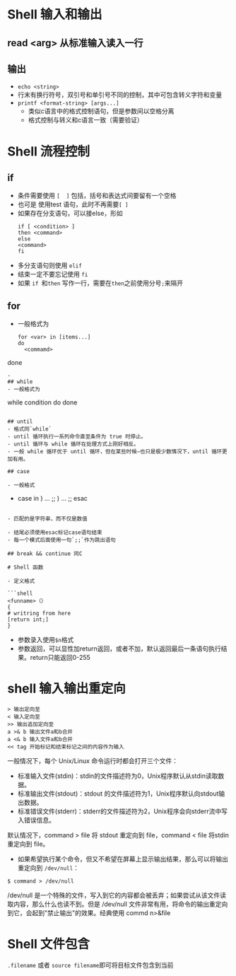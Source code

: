 # Shell 输入和输出

## read \<arg> 从标准输入读入一行

## 输出

- `echo <string>`
- 行末有换行符号，双引号和单引号不同的控制，其中可包含转义字符和变量
- `printf <format-string> [args...]`
  - 类似c语言中的格式控制语句，但是参数间以空格分离
  - 格式控制与转义和c语言一致（需要验证）

# Shell 流程控制

## if

-  条件需要使用 `[  ]` 包括，括号和表达式间要留有一个空格
-  也可是 使用test 语句，此时不再需要`[ ]`
- 如果存在分支语句，可以接else，形如
  ```
  if [ <condition> ]  
  then <command> 
  else
  <command>
  fi
  ```
- 多分支语句则使用 `elif`
-  结束一定不要忘记使用 `fi`
-  如果 `if `和`then` 写作一行，需要在`then`之前使用分号`;`来隔开

## for
- 一般格式为
  ```
  for <var> in [items...]
  do
    <commamd>
 done
  ```
- 
## while
- 一般格式为
  ```
  while condition
  do
  <command>
  done
  ```

## until
- 格式同`while`
- until 循环执行一系列命令直至条件为 true 时停止。
- until 循环与 while 循环在处理方式上刚好相反。
- 一般 while 循环优于 until 循环，但在某些时候—也只是极少数情况下，until 循环更加有用。

## case

- 一般格式

  ```
  - case <string> in
    <mode1>)
    <command>
    ...
    ;;
    <mode2>)
    <command>
    ...
    ;;
     esac
  
  ```

- 匹配的是字符串，而不仅是数值

- 结尾必须使用esac标记case语句结束
- 每一个模式后面使用一句`;;`作为跳出语句

## break && continue 同C

# Shell 函数

- 定义格式

  ```shell
  <funname>（）
  {
  # writring from here
  [return int;]
  }
  ```

- 参数录入使用`$n`格式
- 参数返回，可以显性加return返回，或者不加，默认返回最后一条语句执行结果。return只能返回0-255

# shell 输入输出重定向

```
> 输出定向至
< 输入定向至
>> 输出追加定向至
a >& b 输出文件a和b合并
a <& b 输入文件a和b合并
<< tag 开始标记和结束标记之间的内容作为输入
```



一般情况下，每个 Unix/Linux 命令运行时都会打开三个文件：

- 标准输入文件(stdin)：stdin的文件描述符为0，Unix程序默认从stdin读取数据。
- 标准输出文件(stdout)：stdout 的文件描述符为1，Unix程序默认向stdout输出数据。
- 标准错误文件(stderr)：stderr的文件描述符为2，Unix程序会向stderr流中写入错误信息。

默认情况下，command > file 将 stdout 重定向到 file，command < file 将stdin 重定向到 file。



- 如果希望执行某个命令，但又不希望在屏幕上显示输出结果，那么可以将输出重定向到 `/dev/null`：

```
$ command > /dev/null
```

/dev/null 是一个特殊的文件，写入到它的内容都会被丢弃；如果尝试从该文件读取内容，那么什么也读不到。但是 /dev/null 文件非常有用，将命令的输出重定向到它，会起到"禁止输出"的效果。经典使用 commd n>&file



# Shell 文件包含

`.filename` 或者 `source filename`即可将目标文件包含到当前















